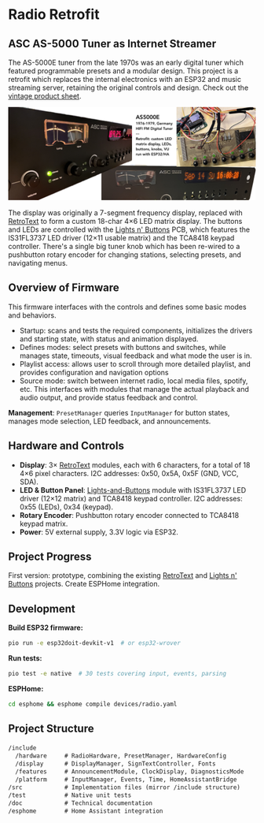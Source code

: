 # Radio Retrofit 

## ASC AS-5000 Tuner as Internet Streamer

The AS-5000E tuner from the late 1970s was an early digital tuner which featured programmable presets and a modular design. This project is a retrofit which replaces the internal electronics with an ESP32 and music streaming server, retaining the original controls and design. Check out the [vintage product sheet](https://asc6000.de/downloads/asc-hifi/asc-prospekt_as5000e_5000v_1977.pdf).

![Radio Retrofit](./doc/hero.jpg)

The display was originally a 7-segment frequency display, replaced with [RetroText](https://github.com/PixelTheater/retrotext) to form a custom 18-char 4×6 LED matrix display. The buttons and LEDs are controlled with the [Lights n' Buttons](https://github.com/PixelTheater/lights-and-buttons) PCB, which features the IS31FL3737 LED driver (12×11 usable matrix) and the TCA8418 keypad controller. There's a single big tuner knob which has been re-wired to a pushbutton rotary encoder for changing stations, selecting presets, and navigating menus.

## Overview of Firmware

This firmware interfaces with the controls and defines some basic modes and behaviors.

- Startup: scans and tests the required components, initializes the drivers and starting state, with status and animation displayed.
- Defines modes: select presets with buttons and switches, while manages state, timeouts, visual feedback and what mode the user is in.
- Playlist access: allows user to scroll through more detailed playlist, and provides configuration and navigation options
- Source mode: switch between internet radio, local media files, spotify, etc. This interfaces with modules that manage the actual playback and audio output, and provide status feedback and control.

**Management**: `PresetManager` queries `InputManager` for button states, manages mode selection, LED feedback, and announcements.

## Hardware and Controls

- **Display**: 3× [RetroText](https://github.com/PixelTheater/retrotext) modules, each with 6 characters, for a total of 18 4×6 pixel characters. I2C addresses: 0x50, 0x5A, 0x5F (GND, VCC, SDA).
- **LED & Button Panel**: [Lights-and-Buttons](https://github.com/PixelTheater/lights-and-buttons) module with IS31FL3737 LED driver (12×12 matrix) and TCA8418 keypad controller. I2C addresses: 0x55 (LEDs), 0x34 (keypad).
- **Rotary Encoder**: Pushbutton rotary encoder connected to TCA8418 keypad matrix.
- **Power**: 5V external supply, 3.3V logic via ESP32.


## Project Progress

First version: prototype, combining the existing [RetroText](https://github.com/PixelTheater/retrotext) and [Lights n' Buttons](https://github.com/PixelTheater/lights-and-buttons) projects.
Create ESPHome integration.

## Development

**Build ESP32 firmware:**
```bash
pio run -e esp32doit-devkit-v1  # or esp32-wrover
```

**Run tests:**
```bash
pio test -e native  # 30 tests covering input, events, parsing
```

**ESPHome:**
```bash
cd esphome && esphome compile devices/radio.yaml
```

## Project Structure

```
/include
  /hardware     # RadioHardware, PresetManager, HardwareConfig
  /display      # DisplayManager, SignTextController, Fonts
  /features     # AnnouncementModule, ClockDisplay, DiagnosticsMode
  /platform     # InputManager, Events, Time, HomeAssistantBridge
/src            # Implementation files (mirror /include structure)
/test           # Native unit tests
/doc            # Technical documentation
/esphome        # Home Assistant integration
```




